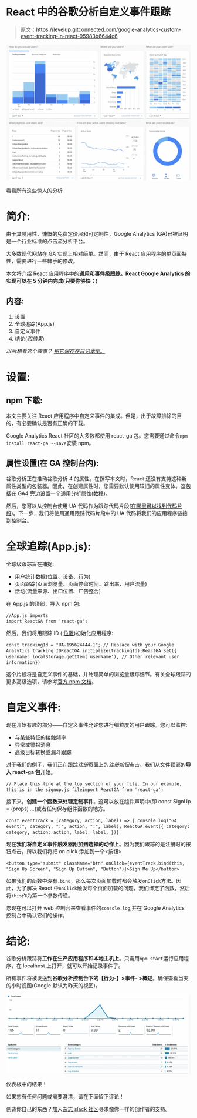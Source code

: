# React 中的谷歌分析自定义事件跟踪

> 原文：<https://levelup.gitconnected.com/google-analytics-custom-event-tracking-in-react-95983b6644c6>

![](img/308c25a9b59534cea1412acd722ab07d.png)

看看所有这些惊人的分析

# 简介:

由于其易用性、慷慨的免费定价层和可定制性，Google Analytics (GA)已被证明是一个行业标准的点击流分析平台。

大多数现代网站在 GA 实现上相对简单。然而，由于 React 应用程序的单页面特性，需要进行一些棘手的修改。

本文将介绍 React 应用程序中的**通用和事件级跟踪。React Google Analytics 的实现可以在 5 分钟内完成(只要你够快；)**

## 内容:

1.  设置
2.  全球追踪(App.js)
3.  自定义事件
4.  结论(*和结果*)

*以后想看这个故事？* [*把它保存在日记本里。*](https://usejournal.com/?utm_source=medium.com&utm_medium=noteworthy_blog&utm_campaign=tech&utm_content=guest_post_read_later_text)

# 设置:

## npm 下载:

本文主要关注 React 应用程序中自定义事件的集成。但是，出于故障排除的目的，有必要确认是否有正确的下载。

Google Analytics React 社区的大多数都使用 react-ga 包。您需要通过命令`npm install react-ga --save`安装 npm。

## 属性设置(在 GA 控制台内):

谷歌分析正在推动谷歌分析 4 的属性。在撰写本文时，React 还没有支持这种新属性类型的包装器。因此，在创建属性时，您需要默认使用较旧的属性变体。这包括在 GA4 旁边设置一个通用分析属性([教程](https://www.analyticsmania.com/other-posts/how-to-create-a-universal-analytics-property/))。

然后，您可以从控制台使用 UA 代码作为跟踪代码片段([在哪里可以找到代码片段](/using-google-analytics-with-react-3d98d709399b))。下一步，我们将使用通用跟踪代码片段中的 UA 代码将我们的应用程序链接到控制台。

# 全球追踪(App.js):

全球级跟踪旨在捕捉:

*   用户统计数据(位置、设备、行为)
*   页面跟踪(页面浏览量、页面停留时间、跳出率、用户流量)
*   活动(流量来源、出口位置、广告整合)

在 App.js 的顶部，导入 npm 包:

```
//App.js imports
import ReactGA from 'react-ga';
```

然后，我们将用跟踪 ID ( [位置](/using-google-analytics-with-react-3d98d709399b))初始化应用程序:

```
const trackingId = "UA-195624444-1"; // Replace with your Google Analytics tracking IDReactGA.initialize(trackingId);ReactGA.set({ username: localStorage.getItem('userName'), // Other relevant user information})
```

这个片段将是自定义事件的基础，并处理简单的浏览量跟踪细节。有关全球跟踪的更多高级选项，请参考[官方 npm 文档](https://www.npmjs.com/package/react-ga)。

# 自定义事件:

现在开始有趣的部分——自定义事件允许您进行细粒度的用户跟踪。您可以监控:

*   与某些特征的接触频率
*   异常或警报消息
*   高级目标转换或漏斗跟踪

对于我们的例子，我们正在跟踪*注册*页面上的*注册按钮*点击。我们从文件顶部的**导入 react-ga 包**开始。

```
// Place this line at the top section of your file. In our example, this is in the signup.js fileimport ReactGA from 'react-ga';
```

接下来，**创建一个函数来处理定制事件**。这可以放在组件声明中(即 const SignUp = (props) …)或者任何保存组件函数的地方。

```
const eventTrack = (category, action, label) => { console.log("GA event:", category, ":", action, ":", label); ReactGA.event({ category: category, action: action, label: label, })}
```

现在**我们将自定义事件触发器附加到选择的动作**上。因为我们跟踪的是注册时的按钮点击，所以我们将把 on click 添加到一个<按钮>

```
<button type="submit" className="btn" onClick={eventTrack.bind(this, "Sign Up Screen", "Sign Up Button", "Button")}>Sign Me Up</button>
```

如果我们的函数中没有`.bind`，那么每次页面加载时都会触发`onClick`方法。因此，为了解决 React 中`onClick`触发每个页面加载的问题，我们绑定了函数，然后将`this`作为第一个参数传递。

您现在可以打开 web 控制台来查看事件的`console.log`,并在 Google Analytics 控制台中确认它们的操作。

# 结论:

谷歌分析跟踪将**工作在生产应用程序和本地主机上**。只需用`npm start`运行应用程序，在 localhost 上打开，就可以开始记录事件了。

所有事件将被发送到**谷歌分析控制台下的【行为-】>事件- >概述**。确保查看当天的小时视图(Google 默认为昨天的视图)。

![](img/404b27de5d88bf10e75e24e79911e71f.png)

仪表板中的结果！

如果您有任何问题或需要澄清，请在下面留下评论！

创造你自己的东西？加入[杂志 slack 社区](https://links.usejournal.com/slack-community)寻求像你一样的创作者的支持。